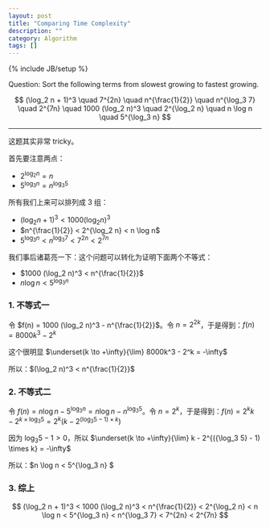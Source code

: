 ```yaml
---
layout: post
title: "Comparing Time Complexity"
description: ""
category: Algorithm
tags: []
---
```

{% include JB/setup %}

Question: Sort the following terms from slowest growing to fastest growing.

$$
(\log_2 n + 1)^3 \quad 7^{2n} \quad n^{\frac{1}{2}} \quad n^{\log_3 7} \quad 2^{7n} \quad 1000 (\log_2 n)^3 \quad 2^{\log_2 n} \quad n \log n \quad 5^{\log_3 n}
$$

-----

这题其实非常 tricky。

首先要注意两点：

- $2^{\log_2 n} = n$
- $5^{\log_3 n} = n^{\log_3 5}$

所有我们上来可以排列成 3 组：

- $(\log_2 n + 1)^3 < 1000 (\log_2 n)^3$
- $n^{\frac{1}{2}} < 2^{\log_2 n} < n \log n$
- $5^{\log_3 n} < n^{\log_3 7} < 7^{2n} < 2^{7n}$

我们事后诸葛亮一下：这个问题可以转化为证明下面两个不等式：

- $1000 (\log_2 n)^3 < n^{\frac{1}{2}}$
- $n \log n < 5^{\log_3 n}$

### 1. 不等式一

令 $f(n) = 1000 (\log_2 n)^3 - n^{\frac{1}{2}}$。令 $n = 2^{2k}$，于是得到：$f(n) = 8000k^3 - 2^k$

这个很明显 $\underset{k \to +\infty}{\lim} 8000k^3 - 2^k = -\infty$

所以：$(\log_2 n)^3 < n^{\frac{1}{2}}$

### 2. 不等式二

令 $f(n) = n \log n - 5^{\log_3 n} = n \log n - n^{\log_3 5}$。令 $n=2^k$，于是得到：$f(n) = 2^k k - 2^{k \times \log_3 5} = 2^k (k - 2^{({\log_3 5} - 1) \times k})$

因为 $\log_3 5 - 1 > 0$，所以 $\underset{k \to +\infty}{\lim} k - 2^{({\log_3 5} - 1) \times k} = -\infty$

所以：$n \log n < 5^{\log_3 n} $

### 3. 综上

$$
(\log_2 n + 1)^3 < 1000 (\log_2 n)^3 < n^{\frac{1}{2}} < 2^{\log_2 n} < n \log n < 5^{\log_3 n} < n^{\log_3 7} < 7^{2n} < 2^{7n}
$$